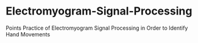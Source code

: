 # Electromyogram-Signal-Processing
Points Practice of Electromyogram Signal Processing in Order to Identify Hand Movements
